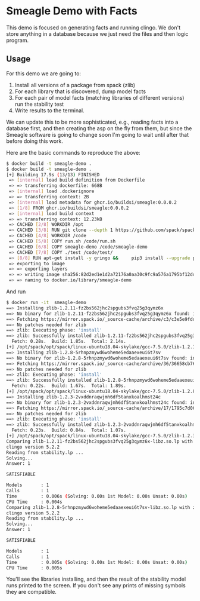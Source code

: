 # Smeagle Demo with Facts

This demo is focused on generating facts and running clingo. We don't
store anything in a database because we just need the files and then
logic program.
 
## Usage

For this demo we are going to:

1. Install all versions of a package from spack (zlib)
2. For each library that is discovered, dump model facts
3. For each pair of model facts (matching libraries of different versions) run the stability test
4. Write results to the terminal.

We can update this to be more sophisticated, e.g., reading facts into a database first,
and then creating the asp on the fly from them, but since the Smeagle software is going
to change soon I'm going to wait until after that before doing this work.

Here are the basic commands to reproduce the above:

```bash
$ docker build -t smeagle-demo .
$ docker build -t smeagle-demo .
[+] Building 17.9s (13/13) FINISHED                                                                                                                    
 => [internal] load build definition from Dockerfile                                                                                              0.0s
 => => transferring dockerfile: 668B                                                                                                              0.0s
 => [internal] load .dockerignore                                                                                                                 0.0s
 => => transferring context: 2B                                                                                                                   0.0s
 => [internal] load metadata for ghcr.io/buildsi/smeagle:0.0.0.2                                                                                  0.0s
 => [1/8] FROM ghcr.io/buildsi/smeagle:0.0.0.2                                                                                                    0.0s
 => [internal] load build context                                                                                                                 0.0s
 => => transferring context: 12.23kB                                                                                                              0.0s
 => CACHED [2/8] WORKDIR /opt                                                                                                                     0.0s
 => CACHED [3/8] RUN git clone --depth 1 https://github.com/spack/spack                                                                           0.0s
 => CACHED [4/8] WORKDIR /code                                                                                                                    0.0s
 => CACHED [5/8] COPY run.sh /code/run.sh                                                                                                         0.0s
 => CACHED [6/8] COPY smeagle-demo /code/smeagle-demo                                                                                             0.0s
 => CACHED [7/8] COPY ./test /code/test/                                                                                                          0.0s
 => [8/8] RUN apt-get install -y gringo &&     pip3 install --upgrade pip &&     pip3 install IPython clingo && wget https://raw.githubusercont  17.3s
 => exporting to image                                                                                                                            0.5s 
 => => exporting layers                                                                                                                           0.5s 
 => => writing image sha256:82d2ed1e1d2a72176a0aa30c9fc9a576a1795bf12dd8a75e39ed0b4217138ea8                                                      0.0s 
 => => naming to docker.io/library/smeagle-demo                                          
```

And run

```bash
$ docker run -it  smeagle-demo 
==> Installing zlib-1.2.11-fz2bs562jhc2spgubs3fvq25g3qymz6x
==> No binary for zlib-1.2.11-fz2bs562jhc2spgubs3fvq25g3qymz6x found: installing from source
==> Fetching https://mirror.spack.io/_source-cache/archive/c3/c3e5e9fdd5004dcb542feda5ee4f0ff0744628baf8ed2dd5d66f8ca1197cb1a1.tar.gz
==> No patches needed for zlib
==> zlib: Executing phase: 'install'
==> zlib: Successfully installed zlib-1.2.11-fz2bs562jhc2spgubs3fvq25g3qymz6x
  Fetch: 0.28s.  Build: 1.85s.  Total: 2.14s.
[+] /opt/spack/opt/spack/linux-ubuntu18.04-skylake/gcc-7.5.0/zlib-1.2.11-fz2bs562jhc2spgubs3fvq25g3qymz6x
==> Installing zlib-1.2.8-5rhnpzmywd6woheme5edaaexeui6t7sv
==> No binary for zlib-1.2.8-5rhnpzmywd6woheme5edaaexeui6t7sv found: installing from source
==> Fetching https://mirror.spack.io/_source-cache/archive/36/36658cb768a54c1d4dec43c3116c27ed893e88b02ecfcb44f2166f9c0b7f2a0d.tar.gz
==> No patches needed for zlib
==> zlib: Executing phase: 'install'
==> zlib: Successfully installed zlib-1.2.8-5rhnpzmywd6woheme5edaaexeui6t7sv
  Fetch: 0.22s.  Build: 1.67s.  Total: 1.89s.
[+] /opt/spack/opt/spack/linux-ubuntu18.04-skylake/gcc-7.5.0/zlib-1.2.8-5rhnpzmywd6woheme5edaaexeui6t7sv
==> Installing zlib-1.2.3-2vxddnraqwjmh6df5tanxkoalhmst24c
==> No binary for zlib-1.2.3-2vxddnraqwjmh6df5tanxkoalhmst24c found: installing from source
==> Fetching https://mirror.spack.io/_source-cache/archive/17/1795c7d067a43174113fdf03447532f373e1c6c57c08d61d9e4e9be5e244b05e.tar.gz
==> No patches needed for zlib
==> zlib: Executing phase: 'install'
==> zlib: Successfully installed zlib-1.2.3-2vxddnraqwjmh6df5tanxkoalhmst24c
  Fetch: 0.23s.  Build: 0.84s.  Total: 1.07s.
[+] /opt/spack/opt/spack/linux-ubuntu18.04-skylake/gcc-7.5.0/zlib-1.2.3-2vxddnraqwjmh6df5tanxkoalhmst24c
Comparing zlib-1.2.11-fz2bs562jhc2spgubs3fvq25g3qymz6x-libz.so.lp with zlib-1.2.8-5rhnpzmywd6woheme5edaaexeui6t7sv-libz.so.lp
clingo version 5.2.2
Reading from stability.lp ...
Solving...
Answer: 1

SATISFIABLE

Models       : 1
Calls        : 1
Time         : 0.006s (Solving: 0.00s 1st Model: 0.00s Unsat: 0.00s)
CPU Time     : 0.004s
Comparing zlib-1.2.8-5rhnpzmywd6woheme5edaaexeui6t7sv-libz.so.lp with zlib-1.2.11-fz2bs562jhc2spgubs3fvq25g3qymz6x-libz.so.lp
clingo version 5.2.2
Reading from stability.lp ...
Solving...
Answer: 1

SATISFIABLE

Models       : 1
Calls        : 1
Time         : 0.005s (Solving: 0.00s 1st Model: 0.00s Unsat: 0.00s)
CPU Time     : 0.005s
```

You'll see the libraries installing, and then the result of the stability model runs
printed to the screen. If you don't see any prints of missing symbols they are compatible.
